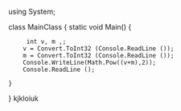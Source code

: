 using System;

class MainClass {
    static void Main() {
         
         int v, m ,;
        v = Convert.ToInt32 (Console.ReadLine ());
        m = Convert.ToInt32 (Console.ReadLine ());
        Console.WriteLine(Math.Pow((v+m),2));
        Console.ReadLine ();
       
    }
}
kjkloiuk
